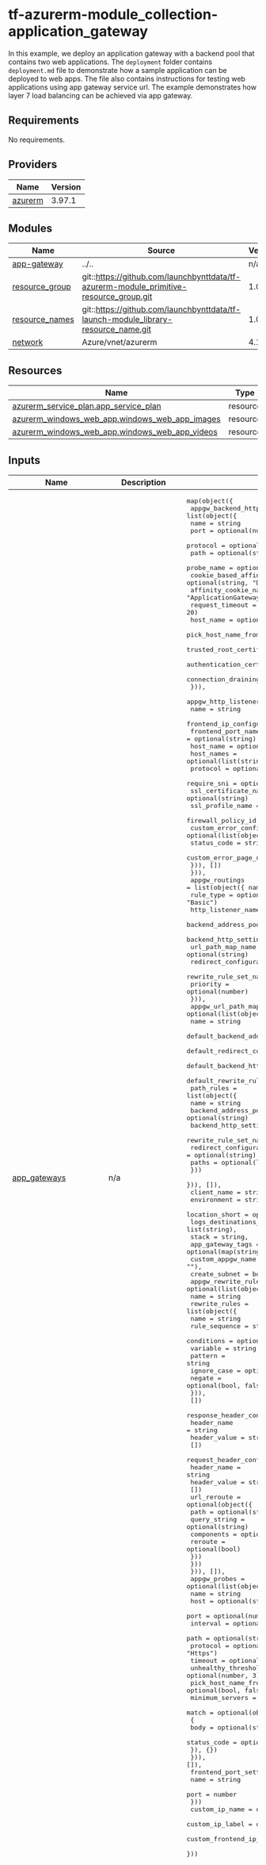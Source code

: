 # tf-azurerm-module_collection-application_gateway
In this example, we deploy an application gateway with a backend pool that contains two web applications. The `deployment` folder contains `deployment.md` file to demonstrate how a sample application can be deployed to web apps. The file also contains instructions for testing web applications using app gateway service url. The example demonstrates how layer 7 load balancing can be achieved via app gateway.

<!-- BEGINNING OF PRE-COMMIT-TERRAFORM DOCS HOOK -->
## Requirements

No requirements.

## Providers

| Name | Version |
|------|---------|
| <a name="provider_azurerm"></a> [azurerm](#provider\_azurerm) | 3.97.1 |

## Modules

| Name | Source | Version |
|------|--------|---------|
| <a name="module_app-gateway"></a> [app-gateway](#module\_app-gateway) | ../.. | n/a |
| <a name="module_resource_group"></a> [resource\_group](#module\_resource\_group) | git::https://github.com/launchbynttdata/tf-azurerm-module_primitive-resource_group.git | 1.0.0 |
| <a name="module_resource_names"></a> [resource\_names](#module\_resource\_names) | git::https://github.com/launchbynttdata/tf-launch-module_library-resource_name.git | 1.0.0 |
| <a name="module_network"></a> [network](#module\_network) | Azure/vnet/azurerm | 4.1.0 |

## Resources

| Name | Type |
|------|------|
| [azurerm_service_plan.app_service_plan](https://registry.terraform.io/providers/hashicorp/azurerm/latest/docs/resources/service_plan) | resource |
| [azurerm_windows_web_app.windows_web_app_images](https://registry.terraform.io/providers/hashicorp/azurerm/latest/docs/resources/windows_web_app) | resource |
| [azurerm_windows_web_app.windows_web_app_videos](https://registry.terraform.io/providers/hashicorp/azurerm/latest/docs/resources/windows_web_app) | resource |

## Inputs

| Name | Description | Type | Default | Required |
|------|-------------|------|---------|:--------:|
| <a name="input_app_gateways"></a> [app\_gateways](#input\_app\_gateways) | n/a | <pre>map(object({<br>    appgw_backend_http_settings = list(object({<br>      name                                = string<br>      port                                = optional(number, 443)<br>      protocol                            = optional(string, "Https")<br>      path                                = optional(string)<br>      probe_name                          = optional(string)<br>      cookie_based_affinity               = optional(string, "Disabled")<br>      affinity_cookie_name                = optional(string, "ApplicationGatewayAffinity")<br>      request_timeout                     = optional(number, 20)<br>      host_name                           = optional(string)<br>      pick_host_name_from_backend_address = optional(bool, true)<br>      trusted_root_certificate_names      = optional(list(string), [])<br>      authentication_certificate          = optional(string)<br>      connection_draining_timeout_sec     = optional(number)<br>    })),<br>    appgw_http_listeners = list(object({<br>      name                           = string<br>      frontend_ip_configuration_name = optional(string)<br>      frontend_port_name             = optional(string)<br>      host_name                      = optional(string)<br>      host_names                     = optional(list(string))<br>      protocol                       = optional(string, "Https")<br>      require_sni                    = optional(bool, false)<br>      ssl_certificate_name           = optional(string)<br>      ssl_profile_name               = optional(string)<br>      firewall_policy_id             = optional(string)<br>      custom_error_configuration = optional(list(object({<br>        status_code           = string<br>        custom_error_page_url = string<br>      })), [])<br>    })),<br>    appgw_routings = list(object({ name = string<br>      rule_type                   = optional(string, "Basic")<br>      http_listener_name          = optional(string)<br>      backend_address_pool_name   = optional(string)<br>      backend_http_settings_name  = optional(string)<br>      url_path_map_name           = optional(string)<br>      redirect_configuration_name = optional(string)<br>      rewrite_rule_set_name       = optional(string)<br>      priority                    = optional(number)<br>    })),<br>    appgw_url_path_map = optional(list(object({<br>      name                                = string<br>      default_backend_address_pool_name   = optional(string)<br>      default_redirect_configuration_name = optional(string)<br>      default_backend_http_settings_name  = optional(string)<br>      default_rewrite_rule_set_name       = optional(string)<br>      path_rules = list(object({<br>        name                        = string<br>        backend_address_pool_name   = optional(string)<br>        backend_http_settings_name  = optional(string)<br>        rewrite_rule_set_name       = optional(string)<br>        redirect_configuration_name = optional(string)<br>        paths                       = optional(list(string), [])<br>      }))<br>    })), []),<br>    client_name           = string,<br>    environment           = string,<br>    location_short        = optional(string, ""),<br>    logs_destinations_ids = list(string),<br>    stack                 = string,<br>    app_gateway_tags      = optional(map(string), {}),<br>    custom_appgw_name     = optional(string, ""),<br>    create_subnet         = bool,<br>    appgw_rewrite_rule_set = optional(list(object({<br>      name = string<br>      rewrite_rules = list(object({<br>        name          = string<br>        rule_sequence = string<br>        conditions = optional(list(object({<br>          variable    = string<br>          pattern     = string<br>          ignore_case = optional(bool, false)<br>          negate      = optional(bool, false)<br>          })),<br>        [])<br>        response_header_configurations = optional(list(object({<br>          header_name = string<br>          header_value = string })),<br>        [])<br>        request_header_configurations = optional(list(object({<br>          header_name = string<br>          header_value = string })),<br>        [])<br>        url_reroute = optional(object({<br>          path         = optional(string)<br>          query_string = optional(string)<br>          components   = optional(string)<br>          reroute      = optional(bool)<br>        }))<br>      }))<br>    })), []),<br>    appgw_probes = optional(list(object({<br>      name                                      = string<br>      host                                      = optional(string)<br>      port                                      = optional(number, null)<br>      interval                                  = optional(number, 30)<br>      path                                      = optional(string, "/")<br>      protocol                                  = optional(string, "Https")<br>      timeout                                   = optional(number, 30)<br>      unhealthy_threshold                       = optional(number, 3)<br>      pick_host_name_from_backend_http_settings = optional(bool, false)<br>      minimum_servers                           = optional(number, 0)<br>      match = optional(object(<br>        {<br>          body        = optional(string, "")<br>          status_code = optional(list(string), ["200-399"])<br>      }), {})<br>    })), []),<br>    frontend_port_settings = list(object({<br>      name = string<br>      port = number<br>    }))<br>    custom_ip_name                        = optional(string, "")<br>    custom_ip_label                       = optional(string, "")<br>    custom_frontend_ip_configuration_name = optional(string, "")<br>  }))</pre> | n/a | yes |
| <a name="input_resource_names_map"></a> [resource\_names\_map](#input\_resource\_names\_map) | A map of key to resource\_name that will be used by tf-launch-module\_library-resource\_name to generate resource names | <pre>map(object({<br>    name       = string<br>    max_length = optional(number, 60)<br>  }))</pre> | <pre>{<br>  "app_gateway": {<br>    "max_length": 80,<br>    "name": "appgw"<br>  },<br>  "app_service": {<br>    "max_length": 80,<br>    "name": "appsvc"<br>  },<br>  "resource_group": {<br>    "max_length": 90,<br>    "name": "rg"<br>  },<br>  "vnet": {<br>    "max_length": 80,<br>    "name": "vnet"<br>  },<br>  "web_app_images": {<br>    "max_length": 80,<br>    "name": "webapp"<br>  },<br>  "web_app_videos": {<br>    "max_length": 80,<br>    "name": "webapp"<br>  }<br>}</pre> | no |
| <a name="input_naming_prefix"></a> [naming\_prefix](#input\_naming\_prefix) | Prefix for the provisioned resources. | `string` | `"platform"` | no |
| <a name="input_environment_number"></a> [environment\_number](#input\_environment\_number) | The environment count for the respective environment. Defaults to 000. Increments in value of 1 | `string` | `"000"` | no |
| <a name="input_resource_number"></a> [resource\_number](#input\_resource\_number) | The resource count for the respective resource. Defaults to 000. Increments in value of 1 | `string` | `"000"` | no |
| <a name="input_region"></a> [region](#input\_region) | AWS Region in which the infra needs to be provisioned | `string` | `"eastus2"` | no |
| <a name="input_logical_product_family"></a> [logical\_product\_family](#input\_logical\_product\_family) | (Required) Name of the product family for which the resource is created.<br>    Example: org\_name, department\_name. | `string` | `"launch"` | no |
| <a name="input_logical_product_service"></a> [logical\_product\_service](#input\_logical\_product\_service) | (Required) Name of the product service for which the resource is created.<br>    For example, backend, frontend, middleware etc. | `string` | `"network"` | no |
| <a name="input_subnet_prefixes"></a> [subnet\_prefixes](#input\_subnet\_prefixes) | (Required) The address prefix to use for the subnet. | `list(string)` | n/a | yes |
| <a name="input_address_space"></a> [address\_space](#input\_address\_space) | (Required)The address space that is used by the virtual network. | `list(string)` | n/a | yes |
| <a name="input_subnet_names"></a> [subnet\_names](#input\_subnet\_names) | (Required) The names of the subnets to be created. | `list(string)` | n/a | yes |
| <a name="input_environment"></a> [environment](#input\_environment) | (Required) Project environment. | `string` | n/a | yes |
| <a name="input_location"></a> [location](#input\_location) | (Required) Azure location. | `string` | n/a | yes |

## Outputs

| Name | Description |
|------|-------------|
| <a name="output_appgw_backend_address_pool_ids"></a> [appgw\_backend\_address\_pool\_ids](#output\_appgw\_backend\_address\_pool\_ids) | List of backend address pool Ids. |
| <a name="output_appgw_backend_http_settings_ids"></a> [appgw\_backend\_http\_settings\_ids](#output\_appgw\_backend\_http\_settings\_ids) | List of backend HTTP settings Ids. |
| <a name="output_appgw_backend_http_settings_probe_ids"></a> [appgw\_backend\_http\_settings\_probe\_ids](#output\_appgw\_backend\_http\_settings\_probe\_ids) | List of probe Ids from backend HTTP settings. |
| <a name="output_appgw_custom_error_configuration_ids"></a> [appgw\_custom\_error\_configuration\_ids](#output\_appgw\_custom\_error\_configuration\_ids) | List of custom error configuration Ids. |
| <a name="output_appgw_frontend_ip_configuration_ids"></a> [appgw\_frontend\_ip\_configuration\_ids](#output\_appgw\_frontend\_ip\_configuration\_ids) | List of frontend IP configuration Ids. |
| <a name="output_appgw_frontend_port_ids"></a> [appgw\_frontend\_port\_ids](#output\_appgw\_frontend\_port\_ids) | List of frontend port Ids. |
| <a name="output_appgw_gateway_ip_configuration_ids"></a> [appgw\_gateway\_ip\_configuration\_ids](#output\_appgw\_gateway\_ip\_configuration\_ids) | List of IP configuration Ids. |
| <a name="output_appgw_http_listener_frontend_ip_configuration_ids"></a> [appgw\_http\_listener\_frontend\_ip\_configuration\_ids](#output\_appgw\_http\_listener\_frontend\_ip\_configuration\_ids) | List of frontend IP configuration Ids from HTTP listeners. |
| <a name="output_appgw_http_listener_frontend_port_ids"></a> [appgw\_http\_listener\_frontend\_port\_ids](#output\_appgw\_http\_listener\_frontend\_port\_ids) | List of frontend port Ids from HTTP listeners. |
| <a name="output_appgw_http_listener_ids"></a> [appgw\_http\_listener\_ids](#output\_appgw\_http\_listener\_ids) | List of HTTP listener Ids. |
| <a name="output_appgw_id"></a> [appgw\_id](#output\_appgw\_id) | The ID of the Application Gateway. |
| <a name="output_appgw_name"></a> [appgw\_name](#output\_appgw\_name) | The name of the Application Gateway. |
| <a name="output_appgw_nsg_id"></a> [appgw\_nsg\_id](#output\_appgw\_nsg\_id) | The ID of the network security group from the subnet where the Application Gateway is attached. |
| <a name="output_appgw_nsg_name"></a> [appgw\_nsg\_name](#output\_appgw\_nsg\_name) | The name of the network security group from the subnet where the Application Gateway is attached. |
| <a name="output_appgw_public_ip_address"></a> [appgw\_public\_ip\_address](#output\_appgw\_public\_ip\_address) | The public IP address of Application Gateway. |
| <a name="output_appgw_public_ip_domain_name"></a> [appgw\_public\_ip\_domain\_name](#output\_appgw\_public\_ip\_domain\_name) | Domain Name part from FQDN of the A DNS record associated with the public IP. |
| <a name="output_appgw_public_ip_fqdn"></a> [appgw\_public\_ip\_fqdn](#output\_appgw\_public\_ip\_fqdn) | Fully qualified domain name of the A DNS record associated with the public IP. |
| <a name="output_appgw_redirect_configuration_ids"></a> [appgw\_redirect\_configuration\_ids](#output\_appgw\_redirect\_configuration\_ids) | List of redirect configuration Ids. |
| <a name="output_appgw_request_routing_rule_backend_address_pool_ids"></a> [appgw\_request\_routing\_rule\_backend\_address\_pool\_ids](#output\_appgw\_request\_routing\_rule\_backend\_address\_pool\_ids) | List of backend address pool Ids attached to request routing rules. |
| <a name="output_appgw_request_routing_rule_backend_http_settings_ids"></a> [appgw\_request\_routing\_rule\_backend\_http\_settings\_ids](#output\_appgw\_request\_routing\_rule\_backend\_http\_settings\_ids) | List of HTTP settings Ids attached to request routing rules. |
| <a name="output_appgw_request_routing_rule_http_listener_ids"></a> [appgw\_request\_routing\_rule\_http\_listener\_ids](#output\_appgw\_request\_routing\_rule\_http\_listener\_ids) | List of HTTP listener Ids attached to request routing rules. |
| <a name="output_appgw_request_routing_rule_ids"></a> [appgw\_request\_routing\_rule\_ids](#output\_appgw\_request\_routing\_rule\_ids) | List of request routing rules Ids. |
| <a name="output_appgw_request_routing_rule_redirect_configuration_ids"></a> [appgw\_request\_routing\_rule\_redirect\_configuration\_ids](#output\_appgw\_request\_routing\_rule\_redirect\_configuration\_ids) | List of redirect configuration Ids attached to request routing rules. |
| <a name="output_appgw_request_routing_rule_rewrite_rule_set_ids"></a> [appgw\_request\_routing\_rule\_rewrite\_rule\_set\_ids](#output\_appgw\_request\_routing\_rule\_rewrite\_rule\_set\_ids) | List of rewrite rule set Ids attached to request routing rules. |
| <a name="output_appgw_request_routing_rule_url_path_map_ids"></a> [appgw\_request\_routing\_rule\_url\_path\_map\_ids](#output\_appgw\_request\_routing\_rule\_url\_path\_map\_ids) | List of URL path map Ids attached to request routing rules. |
| <a name="output_appgw_ssl_certificate_ids"></a> [appgw\_ssl\_certificate\_ids](#output\_appgw\_ssl\_certificate\_ids) | List of SSL certificate Ids. |
| <a name="output_appgw_subnet_id"></a> [appgw\_subnet\_id](#output\_appgw\_subnet\_id) | The ID of the subnet where the Application Gateway is attached. |
| <a name="output_appgw_subnet_name"></a> [appgw\_subnet\_name](#output\_appgw\_subnet\_name) | The name of the subnet where the Application Gateway is attached. |
| <a name="output_appgw_url_path_map_default_backend_address_pool_ids"></a> [appgw\_url\_path\_map\_default\_backend\_address\_pool\_ids](#output\_appgw\_url\_path\_map\_default\_backend\_address\_pool\_ids) | List of default backend address pool Ids attached to URL path maps. |
| <a name="output_appgw_url_path_map_default_backend_http_settings_ids"></a> [appgw\_url\_path\_map\_default\_backend\_http\_settings\_ids](#output\_appgw\_url\_path\_map\_default\_backend\_http\_settings\_ids) | List of default backend HTTP settings Ids attached to URL path maps. |
| <a name="output_appgw_url_path_map_default_redirect_configuration_ids"></a> [appgw\_url\_path\_map\_default\_redirect\_configuration\_ids](#output\_appgw\_url\_path\_map\_default\_redirect\_configuration\_ids) | List of default redirect configuration Ids attached to URL path maps. |
| <a name="output_appgw_url_path_map_ids"></a> [appgw\_url\_path\_map\_ids](#output\_appgw\_url\_path\_map\_ids) | List of URL path map Ids. |
<!-- END OF PRE-COMMIT-TERRAFORM DOCS HOOK -->
